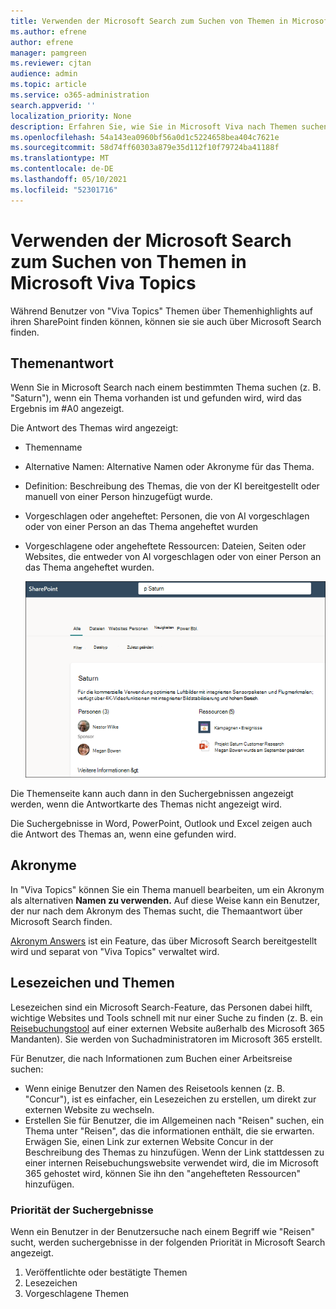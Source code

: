 ```yaml
---
title: Verwenden der Microsoft Search zum Suchen von Themen in Microsoft Viva Topics
ms.author: efrene
author: efrene
manager: pamgreen
ms.reviewer: cjtan
audience: admin
ms.topic: article
ms.service: o365-administration
search.appverid: ''
localization_priority: None
description: Erfahren Sie, wie Sie in Microsoft Viva nach Themen suchen können.
ms.openlocfilehash: 54a143ea0960bf56a0d1c5224658bea404c7621e
ms.sourcegitcommit: 58d74ff60303a879e35d112f10f79724ba41188f
ms.translationtype: MT
ms.contentlocale: de-DE
ms.lasthandoff: 05/10/2021
ms.locfileid: "52301716"
---
```

# <a name="use-microsoft-search-to-find-topics-in-microsoft-viva-topics"></a>Verwenden der Microsoft Search zum Suchen von Themen in Microsoft Viva Topics

Während Benutzer von "Viva Topics" Themen über Themenhighlights auf ihren SharePoint finden können, können sie sie auch über Microsoft Search finden. 

## <a name="topic-answer"></a>Themenantwort

Wenn Sie in Microsoft Search nach einem bestimmten Thema suchen (z. B. "Saturn"), wenn ein Thema vorhanden ist und gefunden wird, wird das Ergebnis im #A0 angezeigt.

Die Antwort des Themas wird angezeigt:
- Themenname
- Alternative Namen: Alternative Namen oder Akronyme für das Thema.
- Definition: Beschreibung des Themas, die von der KI bereitgestellt oder manuell von einer Person hinzugefügt wurde.
- Vorgeschlagen oder angeheftet: Personen, die von AI vorgeschlagen oder von einer Person an das Thema angeheftet wurden
- Vorgeschlagene oder angeheftete Ressourcen: Dateien, Seiten oder Websites, die entweder von AI vorgeschlagen oder von einer Person an das Thema angeheftet wurden. 

   ![Thema in der Suche](../media/knowledge-management/search-topic-answer.png) 

Die Themenseite kann auch dann in den Suchergebnissen angezeigt werden, wenn die Antwortkarte des Themas nicht angezeigt wird.

Die Suchergebnisse in Word, PowerPoint, Outlook und Excel zeigen auch die Antwort des Themas an, wenn eine gefunden wird.


## <a name="acronyms"></a>Akronyme

In "Viva Topics" können Sie ein Thema manuell bearbeiten, um ein Akronym als alternativen <b>Namen zu verwenden.</b> Auf diese Weise kann ein Benutzer, der nur nach dem Akronym des Themas sucht, die Themaantwort über Microsoft Search finden.

[Akronym Answers](/microsoftsearch/manage-acronyms) ist ein Feature, das über Microsoft Search bereitgestellt wird und separat von "Viva Topics" verwaltet wird.

## <a name="bookmarks-and-topics"></a>Lesezeichen und Themen

Lesezeichen sind ein Microsoft Search-Feature, das Personen dabei hilft, wichtige Websites und Tools schnell mit nur einer Suche zu finden (z. B. ein [Reisebuchungstool](/microsoftsearch/manage-bookmarks) auf einer externen Website außerhalb des Microsoft 365 Mandanten). Sie werden von Suchadministratoren im Microsoft 365 erstellt. 

Für Benutzer, die nach Informationen zum Buchen einer Arbeitsreise suchen:

- Wenn einige Benutzer den Namen des Reisetools kennen (z. B. "Concur"), ist es einfacher, ein Lesezeichen zu erstellen, um direkt zur externen Website zu wechseln.
- Erstellen Sie für Benutzer, die im Allgemeinen nach "Reisen" suchen, ein Thema unter "Reisen", das die informationen enthält, die sie erwarten. Erwägen Sie, einen Link zur externen Website Concur in der Beschreibung des Themas zu hinzufügen. Wenn der Link stattdessen zu einer internen Reisebuchungswebsite verwendet wird, die im Microsoft 365 gehostet wird, können Sie ihn den "angehefteten Ressourcen" hinzufügen.
 
### <a name="search-results-priority"></a>Priorität der Suchergebnisse 
 
Wenn ein Benutzer in der Benutzersuche nach einem Begriff wie "Reisen" sucht, werden suchergebnisse in der folgenden Priorität in Microsoft Search angezeigt.
1. Veröffentlichte oder bestätigte Themen 
2. Lesezeichen
3. Vorgeschlagene Themen
